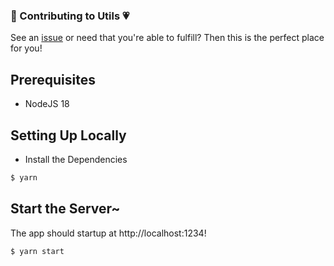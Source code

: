 ### 🤖 Contributing to Utils 💗

See an [issue](/issues) or need that you're able to fulfill?
Then this is the perfect place for you!

## Prerequisites

- NodeJS 18

## Setting Up Locally

- Install the Dependencies

```sh
$ yarn
```

## Start the Server~

The app should startup at http://localhost:1234!

```sh
$ yarn start
```

